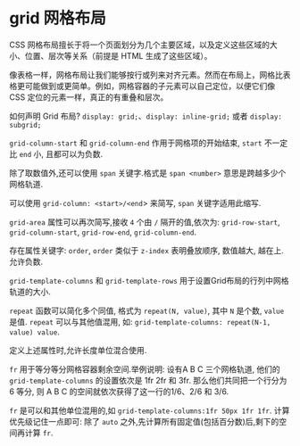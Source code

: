 # grid 网格布局

CSS 网格布局擅长于将一个页面划分为几个主要区域，以及定义这些区域的大小、位置、层次等关系（前提是 HTML 生成了这些区域）。

像表格一样，网格布局让我们能够按行或列来对齐元素。然而在布局上，网格比表格更可能做到或更简单。例如，网格容器的子元素可以自己定位，以便它们像 CSS 定位的元素一样，真正的有重叠和层次。

如何声明 Grid 布局? `display: grid;`、`display: inline-grid;` 或者 `display: subgrid;`

`grid-column-start` 和 `grid-column-end` 作用于网格项的开始结束, `start` 不一定比 `end` 小, 且都可以为负数.

除了取数值外,还可以使用 `span` 关键字.格式是 `span <number>` 意思是跨越多少个网格轨道.

可以使用 `grid-column: <start>/<end`> 来简写, `span` 关键字适用此缩写.

`grid-area` 属性可以再次简写,接收 `4` 个由 `/` 隔开的值,依次为: `grid-row-start`, `grid-column-start`, `grid-row-end`, `grid-column-end`.

存在属性关键字: `order`, `order` 类似于 `z-index` 表明叠放顺序, 数值越大, 越在上. 允许负数.

`grid-template-columns` 和 `grid-template-rows` 用于设置Grid布局的行列中网格轨道的大小.

`repeat` 函数可以简化多个同值, 格式为 `repeat(N, value)`, 其中 `N` 是个数, `value` 是值. `repeat` 可以与其他值混用, 如: `grid-template-columns: repeat(N-1, value) value`.

定义上述属性时,允许长度单位混合使用.

`fr` 用于等分等分网格容器剩余空间.举例说明: 设有A B C 三个网格轨道, 他们的 `grid-template-columns` 的设置依次是 1fr 2fr 和 3fr. 那么他们共同把一个行分为 6 等分, 则 A B C 的空间就依次获得了这一行的1/6、2/6 和 3/6.

`fr` 是可以和其他单位混用的,如 `grid-template-columns:1fr 50px 1fr 1fr`. 计算优先级记住一点即可: 除了 `auto` 之外,先计算所有固定值(包括百分数)后,剩下的空间再计算 `fr`.

